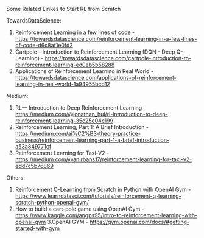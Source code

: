 Some Related Linkes to Start RL from Scratch 

TowardsDataScience:
1. Reinforcement Learning in a few lines of code - https://towardsdatascience.com/reinforcement-learning-in-a-few-lines-of-code-d6c8af1e0fd2
2. Cartpole - Introduction to Reinforcement Learning (DQN - Deep Q-Learning) - https://towardsdatascience.com/cartpole-introduction-to-reinforcement-learning-ed0eb5b58288
3. Applications of Reinforcement Learning in Real World - https://towardsdatascience.com/applications-of-reinforcement-learning-in-real-world-1a94955bcd12

Medium:
1. RL— Introduction to Deep Reinforcement Learning - https://medium.com/@jonathan_hui/rl-introduction-to-deep-reinforcement-learning-35c25e04c199
2. Reinforcement Learning, Part 1: A Brief Introduction - https://medium.com/ai%C2%B3-theory-practice-business/reinforcement-learning-part-1-a-brief-introduction-a53a849771cf
3. Reinforcement Learning for Taxi-V2 - https://medium.com/@anirbans17/reinforcement-learning-for-taxi-v2-edd7c5b76869

Others:
1. Reinforcement Q-Learning from Scratch in Python with OpenAI Gym - https://www.learndatasci.com/tutorials/reinforcement-q-learning-scratch-python-openai-gym/
2. How to build a cart-pole game using OpenAI Gym - https://www.kaggle.com/angps95/intro-to-reinforcement-learning-with-openai-gym
3.OpenAI GYM - https://gym.openai.com/docs/#getting-started-with-gym
